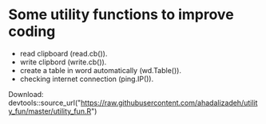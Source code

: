 # Some utility functions  to improve coding
* read clipboard (read.cb()).
* write clipbord (write.cb()).
* create a table in word automatically (wd.Table()).
* checking internet connection (ping.IP()).





Download: 
devtools::source_url("https://raw.githubusercontent.com/ahadalizadeh/utility_fun/master/utility_fun.R")

